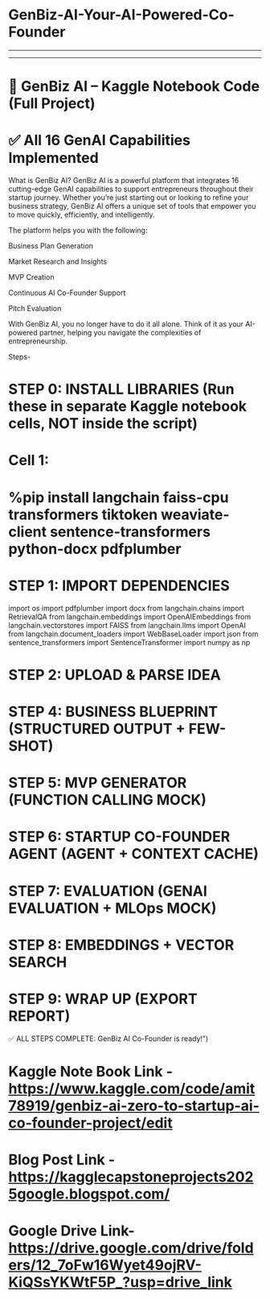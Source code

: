 # GenBiz-AI-Your-AI-Powered-Co-Founder
-------------------------------------
------------------------------------
# 🚀 GenBiz AI – Kaggle Notebook Code (Full Project)
# ✅ All 16 GenAI Capabilities Implemented

What is GenBiz AI?
GenBiz AI is a powerful platform that integrates 16 cutting-edge GenAI capabilities to support entrepreneurs throughout their startup journey. Whether you’re just starting out or looking to refine your business strategy, GenBiz AI offers a unique set of tools that empower you to move quickly, efficiently, and intelligently.

The platform helps you with the following:

Business Plan Generation

Market Research and Insights

MVP Creation

Continuous AI Co-Founder Support

Pitch Evaluation

With GenBiz AI, you no longer have to do it all alone. Think of it as your AI-powered partner, helping you navigate the complexities of entrepreneurship.

Steps-
# STEP 0: INSTALL LIBRARIES (Run these in separate Kaggle notebook cells, NOT inside the script)
# Cell 1:
# %pip install langchain faiss-cpu transformers tiktoken weaviate-client sentence-transformers python-docx pdfplumber

# STEP 1: IMPORT DEPENDENCIES
import os
import pdfplumber
import docx
from langchain.chains import RetrievalQA
from langchain.embeddings import OpenAIEmbeddings
from langchain.vectorstores import FAISS
from langchain.llms import OpenAI
from langchain.document_loaders import WebBaseLoader
import json
from sentence_transformers import SentenceTransformer
import numpy as np

# STEP 2: UPLOAD & PARSE IDEA

# STEP 4: BUSINESS BLUEPRINT (STRUCTURED OUTPUT + FEW-SHOT)

# STEP 5: MVP GENERATOR (FUNCTION CALLING MOCK)

# STEP 6: STARTUP CO-FOUNDER AGENT (AGENT + CONTEXT CACHE)

# STEP 7: EVALUATION (GENAI EVALUATION + MLOps MOCK)

# STEP 8: EMBEDDINGS + VECTOR SEARCH

# STEP 9: WRAP UP (EXPORT REPORT)

✅ ALL STEPS COMPLETE: GenBiz AI Co-Founder is ready!")

# Kaggle Note Book Link - https://www.kaggle.com/code/amit78919/genbiz-ai-zero-to-startup-ai-co-founder-project/edit
# Blog Post Link - https://kagglecapstoneprojects2025google.blogspot.com/
# Google Drive Link- https://drive.google.com/drive/folders/12_7oFw16Wyet49ojRV-KiQSsYKWtF5P_?usp=drive_link


